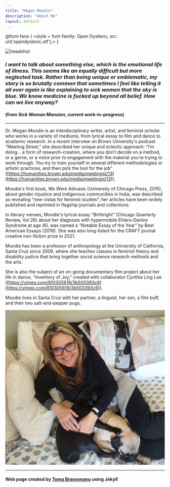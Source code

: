 ```yaml
---
title: "Megan Moodie"
description: "About Me"
layout: default
---
```


@font-face { <style = font-family: Open Dyslexic; src: url('opendyslexic.otf');> }

![headshot](headshot.jpg)

### *I want to talk about something else, which is the emotional life of illness. This seems like an equally difficult but more neglected task. Rather than being unique or emblematic, my story is so brutally common that sometimes I feel like telling it all over again is like explaining to sick women that the sky is blue. We know medicine is fucked up beyond all belief. How can we live anyway?*

#### (from *Sick Woman Mansion*, current work-in-progress)

-----

Dr. Megan Moodie is an interdisciplinary writer, artist, and feminist scholar who works in a variety of mediums, from lyrical essay to film and dance to academic research. In a recent interview on Brown University's podcast "Meeting Street," she described her unique and eclectic approach: "I’m doing... a form of research-creation, where you don’t decide on a method, or a genre, or a voice prior to engagement with the material you’re trying to work through. You try to train yourself in several different methodologies or artistic practices, and then pick the tool for the job" ([https://humanities.brown.edu/media/meetingst/13](https://humanities.brown.edu/media/meetingst/13)).

Moodie's first book, We Were Adivasis (University of Chicago Press, 2015), about gender injustice and indigenous communities in India, was described as revealing “new vistas for feminist studies”; her articles have been widely published and reprinted in flagship journals and collections.

In literary venues, Moodie's lyrical essay “Birthright” (Chicago Quarterly Review, Vol 26) about her diagnosis with hypermobile Ehlers-Danlos Syndrome at age 40, was named a “Notable Essay of the Year” by Best American Essays (2019). She was also long-listed for the CRAFT journal creative non-fiction prize in 2021.

Moodie has been a professor of anthropology at the University of California, Santa Cruz since 2009, where she teaches classes in feminist theory and disability justice that bring together social science research methods and the arts.

She is also the subject of an on-going documentary film project about her life in dance, “Inventory of Joy,” created with collaborator Cynthia Ling Lee ([https://vimeo.com/810305619/3b500393c6](https://vimeo.com/810305619/3b500393c6)).

Moodie lives in Santa Cruz with her partner, a linguist, her son, a film buff, and their two salt-and-pepper pugs.

![pugs](pugs.jpg)

-----

#### Web page created by [Toma Brasoveanu](https://meganmoodie.github.io/toma.html) using Jekyll

